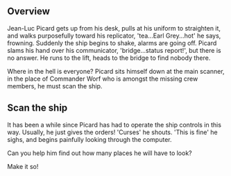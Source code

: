 ## Overview

Jean-Luc Picard gets up from his desk, pulls at his uniform to straighten it, and walks purposefully toward his replicator, 'tea...Earl Grey...hot' he says, frowning. Suddenly the ship begins to shake, alarms are going off. Picard slams his hand over his communicator, 'bridge...status report!', but there is no answer. He runs to the lift, heads to the bridge to find nobody there. 

Where in the hell is everyone? Picard sits himself down at the main scanner, in the place of Commander Worf who is amongst the missing crew members, he must scan the ship. 


## Scan the ship

It has been a while since Picard has had to operate the ship controls in this way. Usually, he just gives the orders! 'Curses' he shouts. 'This is fine' he sighs, and begins painfully looking through the computer. 

Can you help him find out how many places he will have to look? 

Make it so!